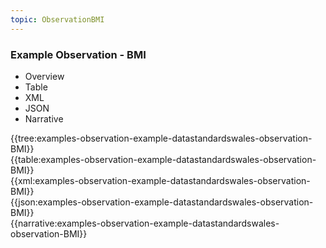 ```yaml
---
topic: ObservationBMI
---
```



### Example Observation - BMI

<div class="tab-wrap">
  <ul class="tab-head">
    <li class="tablink" onclick="openCity(this,'tabtree')" data-target="tabtree">
      Overview
    </li>
    <li class="tablink" onclick="openCity(this,'tabtable')" data-target="tabtable">
      Table
    </li>
    <li class="tablink tab-active" onclick="openCity(this,'tabxml')" data-target="tabxml">
      XML
    </li>    
    <li class="tablink" onclick="openCity(this,'tabjson')" data-target="tabjson">
      JSON
    </li>    
    <li class="tablink" onclick="openCity(this,'tabnarrative')" data-target="tabnarrative">
      Narrative
    </li>
  </ul>
  <div class="tab-main">
    <div id="tabtree" class="tabcontent">
      {{tree:examples-observation-example-datastandardswales-observation-BMI}}
    </div>
    <div id="tabtable" class="tabcontent">
      {{table:examples-observation-example-datastandardswales-observation-BMI}}
    </div>       
    <div id="tabxml" class="tabcontent active">      
      {{xml:examples-observation-example-datastandardswales-observation-BMI}}
    </div>
    <div id="tabjson" class="tabcontent">
      {{json:examples-observation-example-datastandardswales-observation-BMI}}
    </div>       
    <div id="tabnarrative" class="tabcontent">
      {{narrative:examples-observation-example-datastandardswales-observation-BMI}}
    </div>  
  </div>
</div>